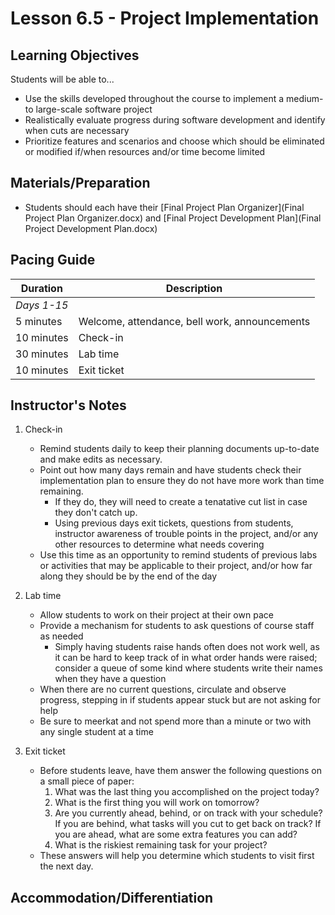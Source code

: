 # Lesson 6.5 - Project Implementation

## Learning Objectives
Students will be able to...
  * Use the skills developed throughout the course to implement a medium- to large-scale software project
  * Realistically evaluate progress during software development and identify when cuts are necessary
  * Prioritize features and scenarios and choose which should be eliminated or modified if/when resources and/or time become limited


## Materials/Preparation
* Students should each have their [Final Project Plan Organizer](Final Project Plan Organizer.docx) and [Final Project Development Plan](Final Project Development Plan.docx)

## Pacing Guide

| Duration      | Description                                   |
| ------------- | --------------------------------------------- |
| _Days 1-15_   |                                               |
| 5 minutes     | Welcome, attendance, bell work, announcements |
| 10 minutes    | Check-in                                      |
| 30 minutes    | Lab time                                      |
| 10 minutes    | Exit ticket                                   |



## Instructor's Notes
1.  Check-in
    - Remind students daily to keep their planning documents up-to-date and make edits as necessary.  
    - Point out how many days remain and have students check their implementation plan to ensure they do not have more work than time remaining.
        - If they do, they will need to create a tenatative cut list in case they don't catch up.
        -   Using previous days exit tickets, questions from students, instructor awareness of trouble points in the project, and/or any other resources to determine what needs covering
    -   Use this time as an opportunity to remind students of previous labs or activities that may be applicable to their project, and/or how far along they should be by the end of the day

2.  Lab time
    -   Allow students to work on their project at their own pace
    -   Provide a mechanism for students to ask questions of course staff as needed
        -   Simply having students raise hands often does not work well, as it can be hard to keep track of in what order hands were raised; consider a queue of some kind where students write their names when they have a question
    -   When there are no current questions, circulate and observe progress, stepping in if students appear stuck but are not asking for help
    -   Be sure to meerkat and not spend more than a minute or two with any single student at a time

3.  Exit ticket
    -   Before students leave, have them answer the following questions on a small piece of paper:
        1.  What was the last thing you accomplished on the project today?
        2.  What is the first thing you will work on tomorrow?
        3.  Are you currently ahead, behind, or on track with your schedule?  If you are behind, what tasks will you cut to get back on track?  If you are ahead, what are some extra features you can add?
        4.  What is the riskiest remaining task for your project?
    -   These answers will help you determine which students to visit first the next day.


## Accommodation/Differentiation
